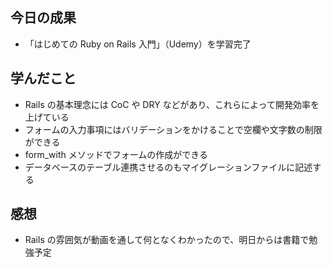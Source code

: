 ## 今日の成果

- 「はじめての Ruby on Rails 入門」（Udemy）を学習完了

## 学んだこと

- Rails の基本理念には CoC や DRY などがあり、これらによって開発効率を上げている
- フォームの入力事項にはバリデーションをかけることで空欄や文字数の制限ができる
- form_with メソッドでフォームの作成ができる
- データベースのテーブル連携させるのもマイグレーションファイルに記述する

## 感想

- Rails の雰囲気が動画を通して何となくわかったので、明日からは書籍で勉強予定
